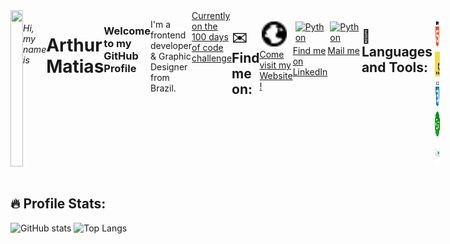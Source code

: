 <div style="display: flex;">
  <a href="https://arthur-matias.github.io/" target="_blank" rel="noopener noreferrer"> <img src="https://pkglobal.com/wp-content/uploads/2019/10/front-end-developer-1609x555.png"  height="250px" width="100%" > </a>
  <br>
  <h6>Hi, my name is</h6>
  <h1>Arthur Matias</h1>
  <h3 >Welcome to my GitHub Profile</h3>
  <p>I'm a frontend developer & Graphic Designer from Brazil.</p>
  <br>
  <a href="https://github.com/Arthur-Matias/100-DaysOfCode">Currently on the 100 days of code challenge</a>
  
  <br />
  
  ## ✉️ Find me on:
  
  <br />
 <td> <p><a href="https://arthur-matias.github.io/" target="_blank" rel="noopener noreferrer"> 
    <img src="https://raw.githubusercontent.com/iconic/open-iconic/master/svg/globe.svg"
         alt="my website" height="40" style="vertical-align:top; margin:4px"
    > Come visit my Website ! </a></p> </td>
 <td> <p><a href="https://www.linkedin.com/in/arthur-matias/"
         target="_blank" rel="noopener noreferrer"
         >
            <img src="https://cdn.jsdelivr.net/npm/simple-icons@v3/icons/linkedin.svg"
                 alt="Python" 
                 height="40"
                 style="vertical-align:top; margin:4px"
             >Find me on LinkedIn </a></p> </td>
 <td> <p style="display: inline-block;"><a href="mailto:ahmmfdc@gmail.com"> 
    <img src="https://cdn.jsdelivr.net/npm/simple-icons@v3/icons/gmail.svg"
         alt="Python"
         height="40"
         style="vertical-align:top; margin:4px"
    > Mail me</a></p> </td>
       

        

           


  ## 💼 Languages and Tools:
  <p align="center">
  <img src="https://raw.githubusercontent.com/github/explore/80688e429a7d4ef2fca1e82350fe8e3517d3494d/topics/html/html.png" alt="Javascript" height="40" style="vertical-align:top; margin:4px">
  <img src="https://raw.githubusercontent.com/github/explore/80688e429a7d4ef2fca1e82350fe8e3517d3494d/topics/javascript/javascript.png" alt="Javascript" height="40" style="vertical-align:top; margin:4px">
  <img src="https://raw.githubusercontent.com/github/explore/80688e429a7d4ef2fca1e82350fe8e3517d3494d/topics/css/css.png" alt="VS Code" height="40" style="vertical-align:top; margin:4px">
  <img src="https://raw.githubusercontent.com/github/explore/80688e429a7d4ef2fca1e82350fe8e3517d3494d/topics/csharp/csharp.png" alt="CSharp" height="40" style="vertical-align:top; margin:4px">
  <img src="https://raw.githubusercontent.com/github/explore/80688e429a7d4ef2fca1e82350fe8e3517d3494d/topics/java/java.png" alt="CSharp" height="40" style="vertical-align:top; margin:4px">

</p>
</div>

## 🔥 Profile Stats:
![GitHub stats](https://github-readme-stats.vercel.app/api?username=Arthur-Matias&show_icons=true&theme=midnight-purple)
![Top Langs](https://github-readme-stats.vercel.app/api/top-langs/?username=Arthur-Matias&theme=midnight-purple)
